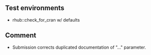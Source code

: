## Test environments
* rhub::check_for_cran w/ defaults

## Comment
* Submission corrects duplicated documentation of "..." parameter.